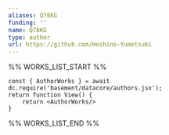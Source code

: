 ```yaml
---
aliases: Q78KG
funding: ''
name: Q78KG
type: author
url: https://github.com/Hoshino-Yumetsuki
---
```



%% WORKS_LIST_START %%

```datacorejsx
const { AuthorWorks } = await dc.require('basement/datacore/authors.jsx');
return function View() {
    return <AuthorWorks/>
}
```
%% WORKS_LIST_END %%
